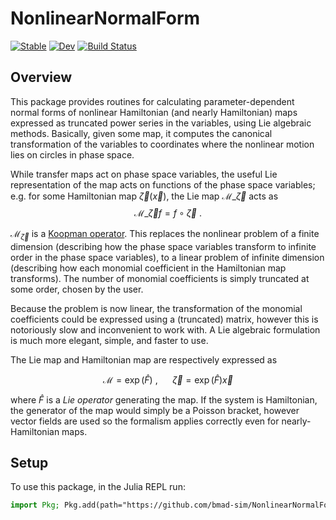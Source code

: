 # NonlinearNormalForm

[![Stable](https://img.shields.io/badge/docs-stable-blue.svg)](https://bmad-sim.github.io/NonlinearNormalForm.jl/stable/)
[![Dev](https://img.shields.io/badge/docs-dev-blue.svg)](https://bmad-sim.github.io/NonlinearNormalForm.jl/dev/)
[![Build Status](https://github.com/bmad-sim/NonlinearNormalForm.jl/actions/workflows/CI.yml/badge.svg?branch=main)](https://github.com/bmad-sim/NonlinearNormalForm.jl/actions/workflows/CI.yml?query=branch%3Amain)

## Overview

This package provides routines for calculating parameter-dependent normal forms of nonlinear Hamiltonian (and nearly Hamiltonian) maps expressed as truncated power series in the variables, using Lie algebraic methods. Basically, given some map, it computes the canonical transformation of the variables to coordinates where the nonlinear motion lies on circles in phase space. 

While transfer maps act on phase space variables, the useful Lie representation of the map acts on functions of the phase space variables; e.g. for some Hamiltonian map $\vec{\zeta}(\vec{x})$, the Lie map $\mathcal{M}\_{\vec{\zeta}}$ acts as $$\mathcal{M}\_{\vec{\zeta}}f=f\circ\vec{\zeta} \ .$$  

$\mathcal{M}_{\vec{\zeta}}$ is a [Koopman operator](https://en.wikipedia.org/wiki/Composition_operator). This replaces the nonlinear problem of a finite dimension (describing how the phase space variables transform to infinite order in the phase space variables), to a linear problem of infinite dimension (describing how each monomial coefficient in the Hamiltonian map transforms). The number of monomial coefficients is simply truncated at some order, chosen by the user.

Because the problem is now linear, the transformation of the monomial coefficients could be expressed using a (truncated) matrix, however this is notoriously slow and inconvenient to work with. A Lie algebraic formulation is much more elegant, simple, and faster to use.

The Lie map and Hamiltonian map are respectively expressed as 

$$\mathcal{M} = \exp{(\hat{F})} \ , \ \ \ \ \ \ \vec{\zeta}= \exp{(\hat{F})}\vec{x}$$

where $\hat{F}$ is a _Lie operator_ generating the map. If the system is Hamiltonian, the generator of the map would simply be a Poisson bracket, however vector fields are used so the formalism applies correctly even for nearly-Hamiltonian maps.


## Setup

To use this package, in the Julia REPL run:

```julia
import Pkg; Pkg.add(path="https://github.com/bmad-sim/NonlinearNormalForm.jl")
```
